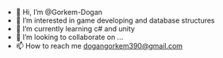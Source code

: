 - 👋 Hi, I’m @Gorkem-Dogan
- 👀 I’m interested in game developing and database structures
- 🌱 I’m currently learning c# and unity
- 💞️ I’m looking to collaborate on ...
- 📫 How to reach me dogangorkem390@gmail.com

<!---
Gorkem-Dogan/Gorkem-Dogan is a ✨ special ✨ repository because its `README.md` (this file) appears on your GitHub profile.
You can click the Preview link to take a look at your changes.
--->
